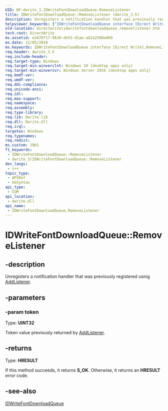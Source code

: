 ```yaml
---
UID: NF:dwrite_3.IDWriteFontDownloadQueue.RemoveListener
title: IDWriteFontDownloadQueue::RemoveListener (dwrite_3.h)
description: Unregisters a notification handler that was previously registered using AddListener.
helpviewer_keywords: ["IDWriteFontDownloadQueue interface [Direct Write]","RemoveListener method","IDWriteFontDownloadQueue.RemoveListener","IDWriteFontDownloadQueue::RemoveListener","RemoveListener","RemoveListener method [Direct Write]","RemoveListener method [Direct Write]","IDWriteFontDownloadQueue interface","directwrite.idwritefontdownloadqueue_removelistener","dwrite_3/IDWriteFontDownloadQueue::RemoveListener"]
old-location: directwrite\idwritefontdownloadqueue_removelistener.htm
tech.root: DirectWrite
ms.assetid: e3470f17-9630-de53-d1ae-ab2a2508a069
ms.date: 12/05/2018
ms.keywords: IDWriteFontDownloadQueue interface [Direct Write],RemoveListener method, IDWriteFontDownloadQueue.RemoveListener, IDWriteFontDownloadQueue::RemoveListener, RemoveListener, RemoveListener method [Direct Write], RemoveListener method [Direct Write],IDWriteFontDownloadQueue interface, directwrite.idwritefontdownloadqueue_removelistener, dwrite_3/IDWriteFontDownloadQueue::RemoveListener
req.header: dwrite_3.h
req.include-header: 
req.target-type: Windows
req.target-min-winverclnt: Windows 10 [desktop apps only]
req.target-min-winversvr: Windows Server 2016 [desktop apps only]
req.kmdf-ver: 
req.umdf-ver: 
req.ddi-compliance: 
req.unicode-ansi: 
req.idl: 
req.max-support: 
req.namespace: 
req.assembly: 
req.type-library: 
req.lib: Dwrite.lib
req.dll: Dwrite.dll
req.irql: 
targetos: Windows
req.typenames: 
req.redist: 
ms.custom: 19H1
f1_keywords:
 - IDWriteFontDownloadQueue::RemoveListener
 - dwrite_3/IDWriteFontDownloadQueue::RemoveListener
dev_langs:
 - c++
topic_type:
 - APIRef
 - kbSyntax
api_type:
 - COM
api_location:
 - dwrite.dll
api_name:
 - IDWriteFontDownloadQueue.RemoveListener
---
```


# IDWriteFontDownloadQueue::RemoveListener


## -description

Unregisters a notification handler that was previously registered using <a href="/windows/win32/api/dwrite_3/nf-dwrite_3-idwritefontdownloadqueue-addlistener">AddListener</a>.

## -parameters

### -param token

Type: <b>UINT32</b>

Token value previously returned by <a href="/windows/win32/api/dwrite_3/nf-dwrite_3-idwritefontdownloadqueue-addlistener">AddListener</a>.

## -returns

Type: <b>HRESULT</b>

If this method succeeds, it returns <b>S_OK</b>. Otherwise, it returns an <b>HRESULT</b> error code.

## -see-also

<a href="/windows/win32/api/dwrite_3/nn-dwrite_3-idwritefontdownloadqueue">IDWriteFontDownloadQueue</a>

